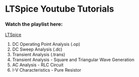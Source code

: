 # LTSpice Youtube Tutorials

### Watch the playlist here:

[LTSpice](https://youtube.com/playlist?list=PLzGS9ccS3hcpBRIWSXIpk3zmvYFRMPpri)

1. DC Operating Point Analysis (.op)
2. DC Sweep Analysis (.dc)
3. Transient Analysis (.trans)
4. Transient Analysis - Square and Triangular Wave Generation
5. AC Analysis - RLC Circuit
6. I-V Characteristics - Pure Resistor